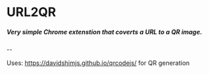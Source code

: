 # URL2QR
##### Very simple Chrome extenstion that coverts a URL to a QR image.
--

Uses: https://davidshimjs.github.io/qrcodejs/ for QR generation
